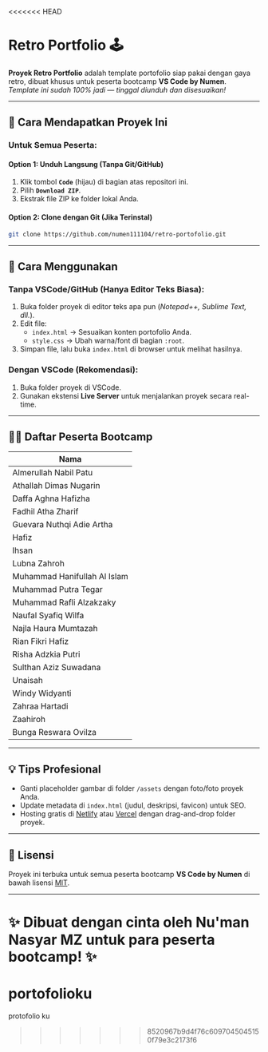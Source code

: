 <<<<<<< HEAD
# Retro Portfolio 🕹️  

**Proyek Retro Portfolio** adalah template portofolio siap pakai dengan gaya retro, dibuat khusus untuk peserta bootcamp **VS Code by Numen**.  
*Template ini sudah 100% jadi — tinggal diunduh dan disesuaikan!*  

---

## 🎁 Cara Mendapatkan Proyek Ini  
### **Untuk Semua Peserta**:  

#### **Option 1: Unduh Langsung (Tanpa Git/GitHub)**  
1. Klik tombol **`Code`** (hijau) di bagian atas repositori ini.  
2. Pilih **`Download ZIP`**.  
3. Ekstrak file ZIP ke folder lokal Anda.  

#### **Option 2: Clone dengan Git (Jika Terinstal)**  
```bash
git clone https://github.com/numen111104/retro-portofolio.git
```

---

## 🚀 Cara Menggunakan  
### **Tanpa VSCode/GitHub** (Hanya Editor Teks Biasa):  
1. Buka folder proyek di editor teks apa pun (*Notepad++, Sublime Text, dll.*).  
2. Edit file:  
   - `index.html` → Sesuaikan konten portofolio Anda.  
   - `style.css` → Ubah warna/font di bagian `:root`.  
3. Simpan file, lalu buka `index.html` di browser untuk melihat hasilnya.  

### **Dengan VSCode (Rekomendasi)**:  
1. Buka folder proyek di VSCode.  
2. Gunakan ekstensi **Live Server** untuk menjalankan proyek secara real-time.  

---

## 👨‍💻 Daftar Peserta Bootcamp  
| Nama                             |  
|----------------------------------|  
| Almerullah Nabil Patu            |
| Athallah Dimas Nugarin           |
| Daffa Aghna Hafizha              |
| Fadhil Atha Zharif               |
| Guevara Nuthqi Adie Artha        |
| Hafiz                            |
| Ihsan                            |
| Lubna Zahroh                     |
| Muhammad Hanifullah Al Islam     |
| Muhammad Putra Tegar             |
| Muhammad Rafli Alzakzaky         |
| Naufal Syafiq Wilfa              |
| Najla Haura Mumtazah             |
| Rian Fikri Hafiz                 |
| Risha Adzkia Putri               |
| Sulthan Aziz Suwadana            |
| Unaisah                          |
| Windy Widyanti                   |
| Zahraa Hartadi                   |
| Zaahiroh                         |
| Bunga Reswara Ovilza             |

---

## 💡 Tips Profesional  
- Ganti placeholder gambar di folder `/assets` dengan foto/foto proyek Anda.  
- Update metadata di `index.html` (judul, deskripsi, favicon) untuk SEO.  
- Hosting gratis di [Netlify](https://www.netlify.com/) atau [Vercel](https://vercel.com/) dengan drag-and-drop folder proyek.  

---

## 📜 Lisensi  
Proyek ini terbuka untuk semua peserta bootcamp **VS Code by Numen** di bawah lisensi [MIT](LICENSE).  

---  

✨ **Dibuat dengan cinta oleh Nu'man Nasyar MZ untuk para peserta bootcamp!** ✨  
=======
# portofolioku
protofolio ku
>>>>>>> 8520967b9d4f76c6097045045150f79e3c2173f6
